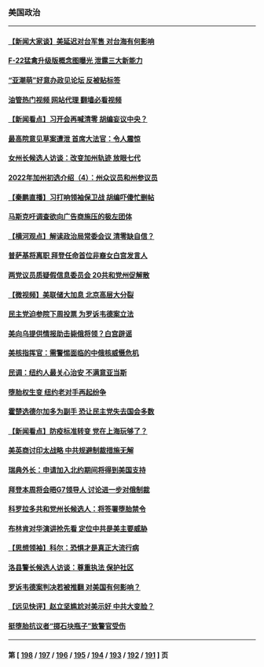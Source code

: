 ### 美国政治
---
#### [【新闻大家谈】美延迟对台军售 对台海有何影响](../../pages/ncid1078159/n13728740.md?05070045) 
#### [F-22猛禽升级版概念图曝光 泄露三大新能力](../../pages/ncid1078159/n13728206.md?05070045) 
#### [“亚潮萌”好意办政见论坛 反被贴标签](../../pages/ncid1078159/n13728437.md?05070045) 
#### [油管热门视频 网站代理 翻墙必看视频](http://209.222.30.114:81/youtube.html?05070045)
#### [【新闻看点】习开会再喊清零 胡编妄议中央？](../../pages/ncid1078159/n13728063.md?05070045) 
#### [最高院意见草案遭泄 首席大法官：令人震惊](../../pages/ncid1078159/n13728266.md?05070045) 
#### [女州长候选人访谈：改变加州轨迹 放眼七代](../../pages/ncid1078159/n13728290.md?05070045) 
#### [2022年加州初选介绍（4）：州众议员和州参议员](../../pages/ncid1078159/n13728283.md?05070045) 
#### [【秦鹏直播】习打响领袖保卫战 胡编吓傻忙删帖](../../pages/ncid1078159/n13728243.md?05070045) 
#### [马斯克吁调查欲向广告商施压的极左团体](../../pages/ncid1078159/n13728189.md?05070045) 
#### [【横河观点】解读政治局常委会议 清零缺自信？](../../pages/ncid1078159/n13728250.md?05070045) 
#### [普萨基将离职 拜登任命首位非裔女白宫发言人](../../pages/ncid1078159/n13728137.md?05070045) 
#### [两党议员质疑假信息委员会 20共和党州促解散](../../pages/ncid1078159/n13728037.md?05070045) 
#### [【微视频】美联储大加息 北京高层大分裂](../../pages/ncid1078159/n13727958.md?05070045) 
#### [民主党迫参院下周投票 为罗诉韦德案立法](../../pages/ncid1078159/n13728056.md?05070045) 
#### [美向乌提供情报助击毙俄将领？白宫辟谣](../../pages/ncid1078159/n13728069.md?05070045) 
#### [美核指挥官：需警惕面临的中俄核威慑危机](../../pages/ncid1078159/n13727989.md?05070045) 
#### [民调：纽约人最关心治安 不满意亚当斯](../../pages/ncid1078159/n13727583.md?05070045) 
#### [堕胎权生变 纽约老对手再起纷争](../../pages/ncid1078159/n13727540.md?05070045) 
#### [霍楚选德尔加多为副手 恐让民主党失去国会多数](../../pages/ncid1078159/n13727554.md?05070045) 
#### [【新闻看点】防疫标准转变 党在上海玩够了？](../../pages/ncid1078159/n13727183.md?05070045) 
#### [美英商讨印太战略 中共规避制裁措施无解](../../pages/ncid1078159/n13727536.md?05070045) 
#### [瑞典外长：申请加入北约期间将得到美国支持](../../pages/ncid1078159/n13727517.md?05070045) 
#### [拜登本周将会晤G7领导人 讨论进一步对俄制裁](../../pages/ncid1078159/n13727495.md?05070045) 
#### [科罗拉多共和党州长候选人：将签署堕胎禁令](../../pages/ncid1078159/n13727324.md?05070045) 
#### [布林肯对华演讲抢先看 定位中共是美主要威胁](../../pages/ncid1078159/n13727292.md?05070045) 
#### [【思想领袖】科尔：恐惧才是真正大流行病](../../pages/ncid1078159/n13723614.md?05070045) 
#### [洛县警长候选人访谈：尊重执法 保护社区](../../pages/ncid1078159/n13727400.md?05070045) 
#### [罗诉韦德案判决若被推翻 对美国有何影响？](../../pages/ncid1078159/n13727219.md?05070045) 
#### [【远见快评】赵立坚尴尬对美示好 中共大变脸？](../../pages/ncid1078159/n13727354.md?05070045) 
#### [挺堕胎抗议者“掷石块瓶子”致警官受伤](../../pages/ncid1078159/n13727395.md?05070045) 

---
#### 第 [ [198](./198.md?05070045) / [197](./197.md?05070045) / [196](./196.md?05070045) / [195](./195.md?05070045) / [194](./194.md?05070045) / [193](./193.md?05070045) / [192](./192.md?05070045) / [191](./191.md?05070045) ] 页

